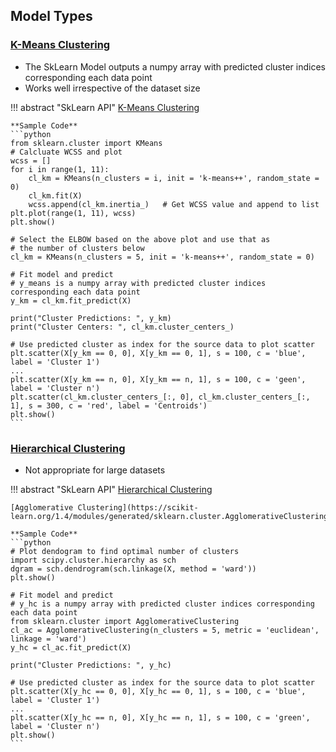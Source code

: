 ## Model Types
### [K-Means Clustering](../stats-clustr/#k-means-clustering)
- The SkLearn Model outputs a numpy array with predicted cluster indices corresponding each data point
- Works well irrespective of the dataset size

!!! abstract "SkLearn API"
    [K-Means Clustering](https://scikit-learn.org/1.4/modules/generated/sklearn.cluster.KMeans.html#sklearn.cluster.KMeans)

    **Sample Code**
    ```python
    from sklearn.cluster import KMeans
    # Calcluate WCSS and plot
    wcss = []
    for i in range(1, 11):
        cl_km = KMeans(n_clusters = i, init = 'k-means++', random_state = 0)
        cl_km.fit(X)
        wcss.append(cl_km.inertia_)   # Get WCSS value and append to list
    plt.plot(range(1, 11), wcss)
    plt.show()

    # Select the ELBOW based on the above plot and use that as 
    # the number of clusters below
    cl_km = KMeans(n_clusters = 5, init = 'k-means++', random_state = 0)

    # Fit model and predict
    # y_means is a numpy array with predicted cluster indices corresponding each data point
    y_km = cl_km.fit_predict(X)

    print("Cluster Predictions: ", y_km)   
    print("Cluster Centers: ", cl_km.cluster_centers_)

    # Use predicted cluster as index for the source data to plot scatter 
    plt.scatter(X[y_km == 0, 0], X[y_km == 0, 1], s = 100, c = 'blue', label = 'Cluster 1')
    ...
    plt.scatter(X[y_km == n, 0], X[y_km == n, 1], s = 100, c = 'geen', label = 'Cluster n')
    plt.scatter(cl_km.cluster_centers_[:, 0], cl_km.cluster_centers_[:, 1], s = 300, c = 'red', label = 'Centroids')
    plt.show()
    ```

### [Hierarchical Clustering](../stats-clustr/#hierarchical-clustering)
- Not appropriate for large datasets

!!! abstract "SkLearn API"
    [Hierarchical Clustering](https://docs.scipy.org/doc/scipy/reference/cluster.hierarchy.html)

    [Agglomerative Clustering](https://scikit-learn.org/1.4/modules/generated/sklearn.cluster.AgglomerativeClustering.html#sklearn.cluster.AgglomerativeClustering)

    **Sample Code**
    ```python
    # Plot dendogram to find optimal number of clusters
    import scipy.cluster.hierarchy as sch
    dgram = sch.dendrogram(sch.linkage(X, method = 'ward'))
    plt.show()

    # Fit model and predict
    # y_hc is a numpy array with predicted cluster indices corresponding each data point
    from sklearn.cluster import AgglomerativeClustering
    cl_ac = AgglomerativeClustering(n_clusters = 5, metric = 'euclidean', linkage = 'ward')
    y_hc = cl_ac.fit_predict(X)

    print("Cluster Predictions: ", y_hc)   

    # Use predicted cluster as index for the source data to plot scatter 
    plt.scatter(X[y_hc == 0, 0], X[y_hc == 0, 1], s = 100, c = 'blue', label = 'Cluster 1')
    ...
    plt.scatter(X[y_hc == n, 0], X[y_hc == n, 1], s = 100, c = 'green', label = 'Cluster n')
    plt.show()
    ```